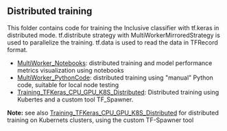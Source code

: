 ## Distributed training

This folder contains code for training the Inclusive classifier with tf.keras in distributed mode.
tf.distribute strategy with MultiWorkerMirroredStrategy is used to parallelize the training.
tf.data is used to read the data in TFRecord format.

- [MultiWorker_Notebooks](MultiWorker_Notebooks): distributed training and model performance metrics visualization using notebooks
- [MultiWorker_PythonCode](MultiWorker_PythonCode): distributed training using "manual" Python code, suitable for local node testing
- [Training_TFKeras_CPU_GPU_K8S_Distributed](Training_TFKeras_CPU_GPU_K8S_Distributed): Distributed training using Kubertes and a custom tool TF_Spawner.

**Note:** see also [Training_TFKeras_CPU_GPU_K8S_Distributed](../Training_TFKeras_CPU_GPU_K8S_Distributed) for
distributed training on Kubernets clusters, using the custom TF-Spawner tool 

